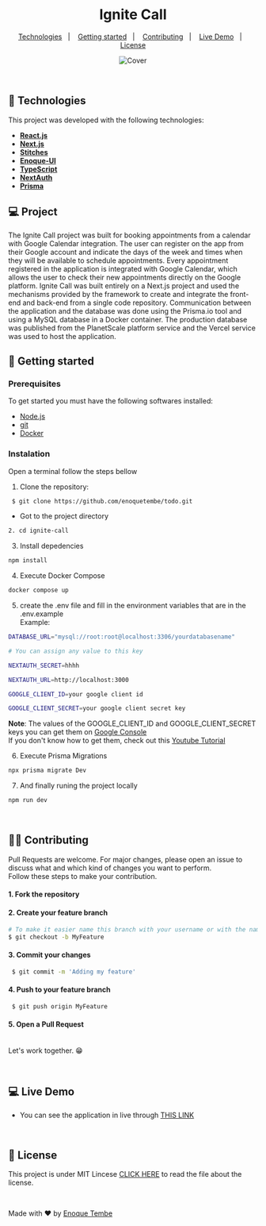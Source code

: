 <h1 align="center">Ignite Call</h1>

<p align="center">
  <a href="#-technologies">Technologies</a>&nbsp;&nbsp;&nbsp;|&nbsp;&nbsp;&nbsp;
  <a href="#-getting-started">Getting started</a>&nbsp;&nbsp;&nbsp;|&nbsp;&nbsp;&nbsp;
  <a href="#-contributing"> Contributing</a>&nbsp;&nbsp;&nbsp;|&nbsp;&nbsp;&nbsp;
  <a href="#-live-demo">Live Demo</a>&nbsp;&nbsp;&nbsp;|&nbsp;&nbsp;&nbsp;
  <a href="#-license">License</a>  

</p>


<div align="center">

  ![Cover](https://github.com/enoquetembe/ignite-call/assets/98264322/c0ab0f9d-7e69-4b39-971c-2ba7bbac1417)


</div>

</p>

<br> 



## 🚀 Technologies

This project was developed with the following technologies:

- <span>[**React.js**](https://reactjs.org/)</span>
- <span>[**Next.js**](https://nextjs.org/docs)</span>
- <span>[**Stitches**](https://stitches.dev/)</span>
- <span>[**Enoque-UI**](https://github.com/enoquetembe/design-system)</span>
- <span>[**TypeScript**](https://www.typescriptlang.org/)</span>
- <span>[**NextAuth**](https://next-auth.js.org/) </span>
- <span>[**Prisma**](https://www.prisma.io/) </span>  


## 💻 Project
The Ignite Call project was built for booking appointments from a calendar with Google Calendar integration. The user can register on the app from their Google account and indicate the days of the week and times when they will be available to schedule appointments. Every appointment registered in the application is integrated with Google Calendar, which allows the user to check their new appointments directly on the Google platform.
Ignite Call was built entirely on a Next.js project and used the mechanisms provided by the framework to create and integrate the front-end and back-end from a single code repository. Communication between the application and the database was done using the Prisma.io tool and using a MySQL database in a Docker container. The production database was published from the PlanetScale platform service and the Vercel service was used to host the application.
<br> 

## 🚀 Getting started

### Prerequisites
To get started you must have the following softwares installed:
- <a href="https://nodejs.org/en/"> Node.js </a>
- <a href="https://git-scm.com/downloads"> git </a>
- <a href="https://www.docker.com/"> Docker </a>


### Instalation 

Open a terminal follow the steps bellow

1. Clone the repository: 

``` bash 
 $ git clone https://github.com/enoquetembe/todo.git
```

- Got to the project directory 
``` bash 
2. cd ignite-call
```

3. Install depedencies

``` bash 
npm install
```
4. Execute Docker Compose

``` bash 
docker compose up
```

5. create the .env file and fill in the environment variables that are in the .env.example <br>
Example:

``` bash 
DATABASE_URL="mysql://root:root@localhost:3306/yourdatabasename"
```

``` bash
# You can assign any value to this key

NEXTAUTH_SECRET=hhhh
```

``` bash
NEXTAUTH_URL=http://localhost:3000
```

``` bash
GOOGLE_CLIENT_ID=your google client id
```

``` bash
GOOGLE_CLIENT_SECRET=your google client secret key
```

<b>Note</b>: The values of the GOOGLE_CLIENT_ID and GOOGLE_CLIENT_SECRET keys you can get them on <a href="https://console.cloud.google.com/"> Google Console </a> <br>
If you don't know how to get them, check out this <a href="https://youtu.be/pBVAyU4pZOU?si=mWdGXwTG-E9SirJl"> Youtube Tutorial </a>

6. Execute Prisma Migrations 

``` bash 
npx prisma migrate Dev
```


7. And finally runing the project locally

``` bash 
npm run dev
```
<br>

## 👨‍💻 Contributing

<p> 
  Pull Requests are welcome. For major changes, please open an issue to discuss what and which kind of changes you want to perform.<br>
  Follow these steps to make your contribution.
  
  #### 1. Fork the repository
  
  #### 2. Create your feature branch 
 ```bash
 # To make it easier name this branch with your username or with the name of the feature you added
 $ git checkout -b MyFeature
 ```
  
  #### 3. Commit your changes
  ```bash
   $ git commit -m 'Adding my feature'
  ```
  
  #### 4. Push to your feature branch
  ```bash
   $ git push origin MyFeature
  ```
  
  #### 5. Open a Pull Request
  
  <br>
  Let's work together. 😁
<p/>

<br>

## 💻 Live Demo
- You can see the application in live through [THIS LINK](https://ignite-calll.vercel.app/)

<br>

## 📄 License
This project is under MIT Lincese  [CLICK HERE](https://github.com/enoquetembe/ignite-call/blob/main/LICENSE) to read the file about the license.

<br>

Made with ❤  by [Enoque Tembe](https://github.com/enoquetembe)



